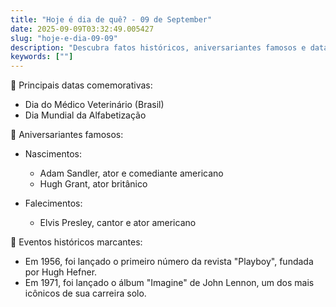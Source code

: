 ```yaml
---
title: "Hoje é dia de quê? - 09 de September"
date: 2025-09-09T03:32:49.005427
slug: "hoje-e-dia-09-09"
description: "Descubra fatos históricos, aniversariantes famosos e datas comemorativas do dia 09 de setembro neste blog especial!"
keywords: [""]
---
```


🎉 Principais datas comemorativas:

- Dia do Médico Veterinário (Brasil)
- Dia Mundial da Alfabetização

🎂 Aniversariantes famosos:

- Nascimentos:
  - Adam Sandler, ator e comediante americano
  - Hugh Grant, ator britânico

- Falecimentos:
  - Elvis Presley, cantor e ator americano

📜 Eventos históricos marcantes:

- Em 1956, foi lançado o primeiro número da revista "Playboy", fundada por Hugh Hefner.
- Em 1971, foi lançado o álbum "Imagine" de John Lennon, um dos mais icônicos de sua carreira solo.